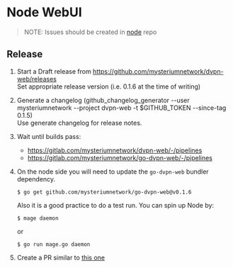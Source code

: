 # Node WebUI

> NOTE: Issues should be created in [node](https://github.com/mysteriumnetwork/node/issues) repo

## Release

1. Start a Draft release from https://github.com/mysteriumnetwork/dvpn-web/releases  
Set appropriate release version (i.e. 0.1.6 at the time of writing)

2. Generate a changelog (github_changelog_generator --user mysteriumnetwork --project dvpn-web -t $GITHUB_TOKEN --since-tag 0.1.5)  
Use generate changelog for release notes.

3. Wait until builds pass:  
    - https://gitlab.com/mysteriumnetwork/dvpn-web/-/pipelines
    - https://gitlab.com/mysteriumnetwork/go-dvpn-web/-/pipelines

4. On the node side you will need to update the `go-dvpn-web` bundler dependency. 
    ```console
    $ go get github.com/mysteriumnetwork/go-dvpn-web@v0.1.6
    ```
    
    Also it is a good practice to do a test run. You can spin up Node by:  
    ```console
    $ mage daemon
    ```
    
    or 
    
    ```console
    $ go run mage.go daemon
    ```

5. Create a PR similar to [this one](https://github.com/mysteriumnetwork/node/pull/2720) 

